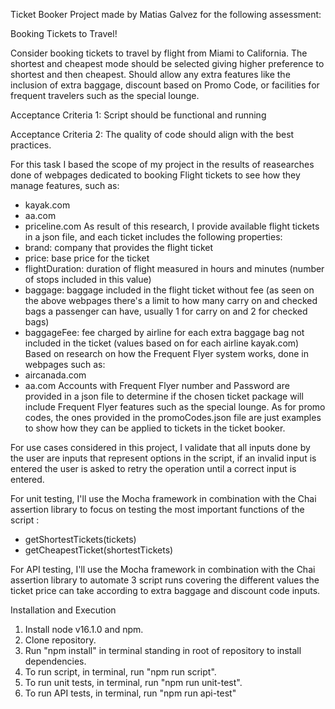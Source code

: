 Ticket Booker Project made by Matias Galvez for the following assessment:

Booking Tickets to Travel!

Consider booking tickets to travel by flight from Miami to California. The shortest and cheapest mode should be selected giving higher preference to shortest and then cheapest. Should allow any extra features like the inclusion of extra baggage, discount based on Promo Code, or facilities for frequent travelers such as the special lounge.


Acceptance Criteria 1: Script should be functional and running

Acceptance Criteria 2: The quality of code should align with the best practices.

For this task I based the scope of my project in the results of reasearches done of webpages dedicated to booking Flight tickets to see how they manage features, such as:
- kayak.com
- aa.com
- priceline.com
As result of this research, I provide available flight tickets in a json file, and each ticket includes the following properties:
- brand: company that provides the flight ticket
- price: base price for the ticket
- flightDuration: duration of flight measured in hours and minutes (number of stops included in this value)
- baggage: baggage included in the flight ticket without fee (as seen on the above webpages there's a limit to how many carry on and checked bags a passenger can have, usually 1 for carry on and 2 for checked bags)
- baggageFee: fee charged by airline for each extra baggage bag not included in the ticket (values based on for each airline kayak.com)
Based on research on how the Frequent Flyer system works, done in webpages such as:
- aircanada.com
- aa.com
Accounts with Frequent Flyer number and Password are provided in a json file to determine if the chosen ticket package will include Frequent Flyer features such as the special lounge.
As for promo codes, the ones provided in the promoCodes.json file are just examples to show how they can be applied to tickets in the ticket booker.

For use cases considered in this project, I validate that all inputs done by the user are inputs that represent options in the script, if an invalid input is entered the user is asked to retry the operation until a correct input is entered.

For unit testing, I'll use the Mocha framework in combination with the Chai assertion library to focus on testing the most important functions of the script :
- getShortestTickets(tickets)
- getCheapestTicket(shortestTickets)

For API testing, I'll use the Mocha framework in combination with the Chai assertion library to automate 3 script runs covering the different values the ticket price can take according to extra baggage and discount code inputs.

Installation and Execution
1. Install node v16.1.0 and npm.
2. Clone repository.
3. Run "npm install" in terminal standing in root of repository to install dependencies.
4. To run script, in terminal, run "npm run script".
5. To run unit tests, in terminal, run "npm run unit-test".
6. To run API tests, in terminal, run "npm run api-test"
